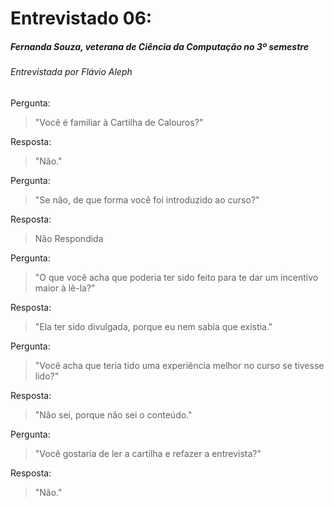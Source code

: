 # Entrevistado 06:
##### Fernanda Souza, veterana de Ciência da Computação no 3º semestre
###### Entrevistada por Flávio Aleph

Pergunta: 
> "Você é familiar à Cartilha de Calouros?" 

Resposta:
> "Não."

Pergunta:
> "Se não, de que forma você foi introduzido ao curso?"

Resposta:
> Não Respondida

Pergunta:
> "O que você acha que poderia ter sido feito para te dar um incentivo maior à lê-la?"

Resposta:
> "Ela ter sido divulgada, porque eu nem sabia que existia."

Pergunta:
> "Você acha que teria tido uma experiência melhor no curso se tivesse lido?"

Resposta:
> "Não sei, porque não sei o conteúdo."

Pergunta:
> "Você gostaria de ler a cartilha e refazer a entrevista?"

Resposta:
> "Não."
